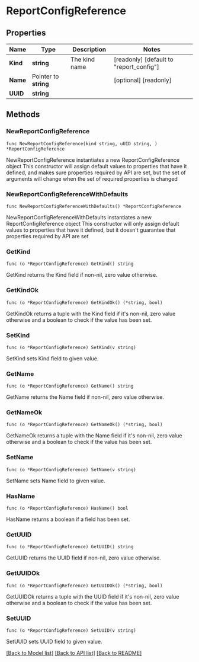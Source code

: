 # ReportConfigReference

## Properties

Name | Type | Description | Notes
------------ | ------------- | ------------- | -------------
**Kind** | **string** | The kind name | [readonly] [default to "report_config"]
**Name** | Pointer to **string** |  | [optional] [readonly] 
**UUID** | **string** |  | 

## Methods

### NewReportConfigReference

`func NewReportConfigReference(kind string, uUID string, ) *ReportConfigReference`

NewReportConfigReference instantiates a new ReportConfigReference object
This constructor will assign default values to properties that have it defined,
and makes sure properties required by API are set, but the set of arguments
will change when the set of required properties is changed

### NewReportConfigReferenceWithDefaults

`func NewReportConfigReferenceWithDefaults() *ReportConfigReference`

NewReportConfigReferenceWithDefaults instantiates a new ReportConfigReference object
This constructor will only assign default values to properties that have it defined,
but it doesn't guarantee that properties required by API are set

### GetKind

`func (o *ReportConfigReference) GetKind() string`

GetKind returns the Kind field if non-nil, zero value otherwise.

### GetKindOk

`func (o *ReportConfigReference) GetKindOk() (*string, bool)`

GetKindOk returns a tuple with the Kind field if it's non-nil, zero value otherwise
and a boolean to check if the value has been set.

### SetKind

`func (o *ReportConfigReference) SetKind(v string)`

SetKind sets Kind field to given value.


### GetName

`func (o *ReportConfigReference) GetName() string`

GetName returns the Name field if non-nil, zero value otherwise.

### GetNameOk

`func (o *ReportConfigReference) GetNameOk() (*string, bool)`

GetNameOk returns a tuple with the Name field if it's non-nil, zero value otherwise
and a boolean to check if the value has been set.

### SetName

`func (o *ReportConfigReference) SetName(v string)`

SetName sets Name field to given value.

### HasName

`func (o *ReportConfigReference) HasName() bool`

HasName returns a boolean if a field has been set.

### GetUUID

`func (o *ReportConfigReference) GetUUID() string`

GetUUID returns the UUID field if non-nil, zero value otherwise.

### GetUUIDOk

`func (o *ReportConfigReference) GetUUIDOk() (*string, bool)`

GetUUIDOk returns a tuple with the UUID field if it's non-nil, zero value otherwise
and a boolean to check if the value has been set.

### SetUUID

`func (o *ReportConfigReference) SetUUID(v string)`

SetUUID sets UUID field to given value.



[[Back to Model list]](../README.md#documentation-for-models) [[Back to API list]](../README.md#documentation-for-api-endpoints) [[Back to README]](../README.md)


